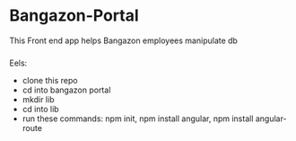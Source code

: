 # Bangazon-Portal
This Front end app helps Bangazon employees manipulate db

###
Eels: 
- clone this repo
- cd into bangazon portal
- mkdir lib
- cd into lib
- run these commands: npm init, npm install angular, npm install angular-route

